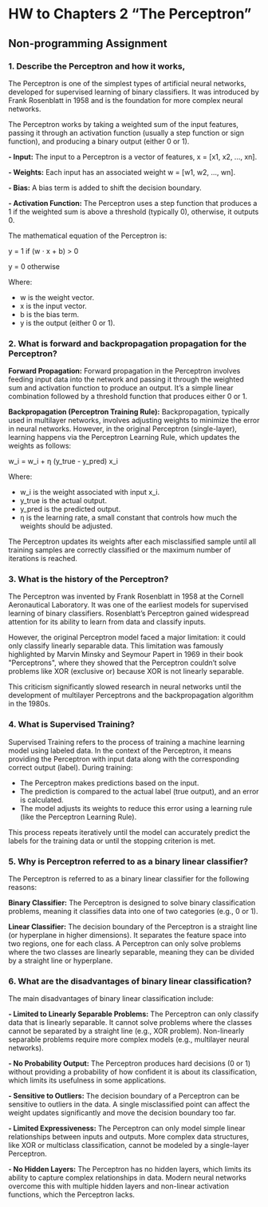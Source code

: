 # HW to Chapters 2 “The Perceptron”
## Non-programming Assignment
### 1. Describe the Perceptron and how it works,

The Perceptron is one of the simplest types of artificial neural networks, developed for supervised learning of binary classifiers. It was introduced by Frank Rosenblatt in 1958 and is the foundation for more complex neural networks.

The Perceptron works by taking a weighted sum of the input features, passing it through an activation function (usually a step function or sign function), and producing a binary output (either 0 or 1).

**- Input:** The input to a Perceptron is a vector of features, x = [x1, x2, ..., xn].

**- Weights:** Each input has an associated weight w = [w1, w2, ..., wn].

**- Bias:** A bias term is added to shift the decision boundary.

**- Activation Function:** The Perceptron uses a step function that produces a 1 if the weighted sum is above a threshold (typically 0), otherwise, it outputs 0.

The mathematical equation of the Perceptron is:

y = 1 if (w ⋅ x + b) > 0

y = 0 otherwise

Where:

- w is the weight vector.
- x is the input vector.
- b is the bias term.
- y is the output (either 0 or 1).


### 2. What is forward and backpropagation propagation for the Perceptron?

**Forward Propagation:** Forward propagation in the Perceptron involves feeding input data into the network and passing it through the weighted sum and activation function to produce an output. It’s a simple linear combination followed by a threshold function that produces either 0 or 1.

**Backpropagation (Perceptron Training Rule):** Backpropagation, typically used in multilayer networks, involves adjusting weights to minimize the error in neural networks. However, in the original Perceptron (single-layer), learning happens via the Perceptron Learning Rule, which updates the weights as follows:

w_i = w_i + η (y_true - y_pred) x_i

Where:

- w_i is the weight associated with input x_i.
- y_true is the actual output.
- y_pred is the predicted output.
- η is the learning rate, a small constant that controls how much the weights should be adjusted.

The Perceptron updates its weights after each misclassified sample until all training samples are correctly classified or the maximum number of iterations is reached.

### 3. What is the history of the Perceptron?

The Perceptron was invented by Frank Rosenblatt in 1958 at the Cornell Aeronautical Laboratory. It was one of the earliest models for supervised learning of binary classifiers. Rosenblatt’s Perceptron gained widespread attention for its ability to learn from data and classify inputs.

However, the original Perceptron model faced a major limitation: it could only classify linearly separable data. This limitation was famously highlighted by Marvin Minsky and Seymour Papert in 1969 in their book "Perceptrons", where they showed that the Perceptron couldn’t solve problems like XOR (exclusive or) because XOR is not linearly separable.

This criticism significantly slowed research in neural networks until the development of multilayer Perceptrons and the backpropagation algorithm in the 1980s.

### 4. What is Supervised Training?

Supervised Training refers to the process of training a machine learning model using labeled data. In the context of the Perceptron, it means providing the Perceptron with input data along with the corresponding correct output (label). During training:

- The Perceptron makes predictions based on the input.
- The prediction is compared to the actual label (true output), and an error is calculated.
- The model adjusts its weights to reduce this error using a learning rule (like the Perceptron Learning Rule).
  
This process repeats iteratively until the model can accurately predict the labels for the training data or until the stopping criterion is met.

### 5. Why is Perceptron referred to as a binary linear classifier?

The Perceptron is referred to as a binary linear classifier for the following reasons:

**Binary Classifier:** The Perceptron is designed to solve binary classification problems, meaning it classifies data into one of two categories (e.g., 0 or 1).

**Linear Classifier:** The decision boundary of the Perceptron is a straight line (or hyperplane in higher dimensions). It separates the feature space into two regions, one for each class. A Perceptron can only solve problems where the two classes are linearly separable, meaning they can be divided by a straight line or hyperplane.

### 6. What are the disadvantages of binary linear classification?

The main disadvantages of binary linear classification include:

**- Limited to Linearly Separable Problems:** The Perceptron can only classify data that is linearly separable. It cannot solve problems where the classes cannot be separated by a straight line (e.g., XOR problem). Non-linearly separable problems require more complex models (e.g., multilayer neural networks).

**- No Probability Output:** The Perceptron produces hard decisions (0 or 1) without providing a probability of how confident it is about its classification, which limits its usefulness in some applications.

**- Sensitive to Outliers:** The decision boundary of a Perceptron can be sensitive to outliers in the data. A single misclassified point can affect the weight updates significantly and move the decision boundary too far.

**- Limited Expressiveness:** The Perceptron can only model simple linear relationships between inputs and outputs. More complex data structures, like XOR or multiclass classification, cannot be modeled by a single-layer Perceptron.

**- No Hidden Layers:** The Perceptron has no hidden layers, which limits its ability to capture complex relationships in data. Modern neural networks overcome this with multiple hidden layers and non-linear activation functions, which the Perceptron lacks.

